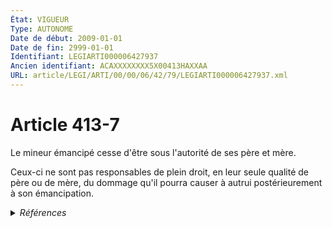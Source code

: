 ```yaml
---
État: VIGUEUR
Type: AUTONOME
Date de début: 2009-01-01
Date de fin: 2999-01-01
Identifiant: LEGIARTI000006427937
Ancien identifiant: ACAXXXXXXXX5X00413HAXXAA
URL: article/LEGI/ARTI/00/00/06/42/79/LEGIARTI000006427937.xml
---
```


<h1>Article 413-7</h1>

Le mineur émancipé cesse d'être sous l'autorité de ses père et mère.<br />

Ceux-ci ne sont pas responsables de plein droit, en leur seule qualité de père
ou de mère, du dommage qu'il pourra causer à autrui postérieurement à son
émancipation.


<details>
  <summary><em>Références</em></summary>

  <h2>Articles faisant référence à l'article</h2>
  
  <ul>
    <li>
      <a href="https://legal.tricoteuses.fr//redirection/LEGIARTI000006427867?vers=git&vers=legifrance">Code civil - article 482 AUTONOME VIGUEUR, en vigueur depuis le 2009-01-01</a> CONCORDANCE cible
    </li>
    <li>
      <a href="https://legal.tricoteuses.fr//redirection/LEGIARTI000006427867?vers=git&vers=legifrance">Code civil - article 482 AUTONOME VIGUEUR, en vigueur depuis le 2009-01-01</a> CONCORDE source
    </li>
    <li>
      <a href="https://legal.tricoteuses.fr//redirection/LEGIARTI000006284892?vers=git&vers=legifrance">LOI n° 2007-308 du 5 mars 2007 portant réforme de la protection juridique des majeurs - article 1 ENTIEREMENT_MODIF</a> CREATION cible
    </li>
    <li>
      <a href="https://legal.tricoteuses.fr//redirection/LEGIARTI000006427866?vers=git&vers=legifrance">Code civil - article 482 AUTONOME MODIFIE, en vigueur du 1965-06-15 au 2009-01-01</a> CONCORDANCE cible
    </li>
    <li>
      <a href="https://legal.tricoteuses.fr//redirection/LEGIARTI000006427866?vers=git&vers=legifrance">Code civil - article 482 AUTONOME MODIFIE, en vigueur du 1965-06-15 au 2009-01-01</a> CONCORDE source
    </li>
  </ul>
  
  <h2>Références faites par l'article</h2>
  
  <ul>
    <li>
      2007-03-05 CREATION source <a href="https://legal.tricoteuses.fr//redirection/LEGIARTI000006284892?vers=git&vers=legifrance">LOI n° 2007-308 du 5 mars 2007 portant réforme de la protection juridique des majeurs - article 1 ENTIEREMENT_MODIF</a>
    </li>
    <li>
      2999-01-01 CONCORDANCE source <a href="https://legal.tricoteuses.fr//redirection/LEGIARTI000006427866?vers=git&vers=legifrance">Code civil - article 482 AUTONOME MODIFIE, en vigueur du 1965-06-15 au 2009-01-01</a>
    </li>
    <li>
      2999-01-01 CONCORDE cible <a href="https://legal.tricoteuses.fr//redirection/LEGIARTI000006427866?vers=git&vers=legifrance">Code civil - article 482 AUTONOME MODIFIE, en vigueur du 1965-06-15 au 2009-01-01</a>
    </li>
    <li>
      CODIFICATION source Loi 1803-03-14
    </li>
  </ul>
</details>
